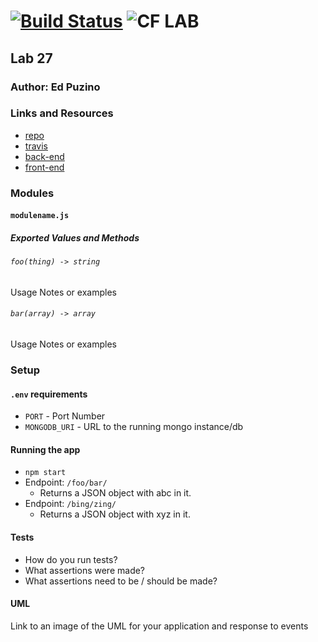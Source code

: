 [![Build Status](https://travis-ci.com/edpuzino/lab-27.svg?branch=master)](https://travis-ci.com/edpuzino/lab-27)
![CF](http://i.imgur.com/7v5ASc8.png) LAB
=================================================

## Lab 27

### Author: Ed Puzino

### Links and Resources
* [repo](https://github.com/edpuzino/lab-27)
* [travis](https://travis-ci.com/edpuzino/lab-27)
* [back-end](http://xyz.com)
* [front-end](https://codesandbox.io/s/mzoj8w1x4j)

### Modules
#### `modulename.js`
##### Exported Values and Methods

###### `foo(thing) -> string`
Usage Notes or examples

###### `bar(array) -> array`
Usage Notes or examples

### Setup
#### `.env` requirements
* `PORT` - Port Number
* `MONGODB_URI` - URL to the running mongo instance/db

#### Running the app
* `npm start`
* Endpoint: `/foo/bar/`
  * Returns a JSON object with abc in it.
* Endpoint: `/bing/zing/`
  * Returns a JSON object with xyz in it.

#### Tests
* How do you run tests?
* What assertions were made?
* What assertions need to be / should be made?

#### UML
Link to an image of the UML for your application and response to events
